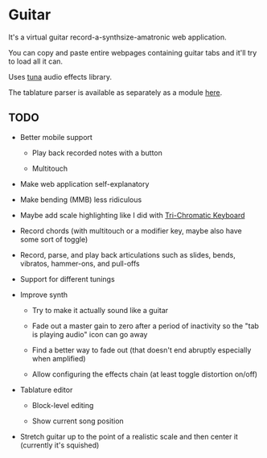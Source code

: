 
Guitar
======

It's a virtual guitar record-a-synthsize-amatronic web application.

You can copy and paste entire webpages containing guitar tabs and it'll try to load all it can.

Uses [tuna][] audio effects library.

The tablature parser is available as separately as a module [here][tablature-parser].


## TODO

* Better mobile support

    - Play back recorded notes with a button
    
    - Multitouch

* Make web application self-explanatory

* Make bending (MMB) less ridiculous

* Maybe add scale highlighting like I did with [Tri-Chromatic Keyboard][]

* Record chords
  (with multitouch or a modifier key, maybe also have some sort of toggle)

* Record, parse, and play back articulations
  such as slides, bends, vibratos, hammer-ons, and pull-offs

* Support for different tunings

* Improve synth

    - Try to make it actually sound like a guitar
    
    - Fade out a master gain to zero after a period of inactivity
      so the "tab is playing audio" icon can go away

    - Find a better way to fade out
      (that doesn't end abruptly especially when amplified)

    - Allow configuring the effects chain
      (at least toggle distortion on/off)

* Tablature editor
    
    - Block-level editing
     
    - Show current song position

* Stretch guitar up to the point of a realistic scale
  and then center it
  (currently it's squished)


[tuna]: https://github.com/Dinahmoe/tuna
[tablature-parser]: https://github.com/1j01/tablature-parser
[Tri-Chromatic Keyboard]: https://github.com/1j01/tri-chromatic-keyboard
